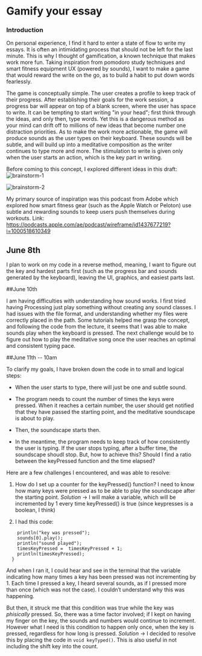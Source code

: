 # Gamify your essay

### Introduction
On personal experience, I find it hard to enter a state of flow to write my essays. It is often an intimidating process that should not be left for the last minute. This is why I thought of gamification, a known technique that makes work more fun. Taking inspiration from pomodoro study techniques and smart fitness equipment UX (powered by sounds), I want to make a game that would reward the write on the go, as to build a habit to put down words fearlessly.


The game is conceptually simple. The user creates a profile to keep track of their progress. After establishing their goals for the work session, a progress bar will appear on top of a blank screen, where the user has space to write. It can be tempting to start writing "in your head"; first think through the ideas, and only then, type words. Yet this is a dangerous method as your mind can drift off to millions of new ideas that become number one distraction priorities. As to make the work more actionable, the game will produce sounds as the user types on their keyboard. These sounds will be subtle, and will build up into a meditative composition as the writer continues to type more and more. The stimulation to write is given only when the user starts an action, which is the key part in writing.


Before coming to this concept, I explored different ideas in this draft:
![brainstorm-1](https://user-images.githubusercontent.com/61503490/121135297-6c49b300-c845-11eb-8ce4-89cfec66893f.jpg)


![brainstorm-2](https://user-images.githubusercontent.com/61503490/121135382-7ec3ec80-c845-11eb-8a51-196d5579b8ce.jpg)


My primary source of inspiratipn was this podcast from Adobe which explored how smart fitness gear (such as the Apple Watch or Peloton) use subtle and rewarding sounds to keep users push themselves during workouts. Link: https://podcasts.apple.com/ae/podcast/wireframe/id1437677219?i=1000518610349 


## June 8th

I plan to work on my code in a reverse method, meaning, I want to figure out the key and hardest parts first (such as the progress bar and sounds generated by the keyboard), leaving the UI, graphics, and easiest parts last.

##June 10th

I am having difficulties with understanding how sound works. I first tried having Processing just play something without creating any sound classes. I had issues with the file format, and understanding whether my files were correctly placed in the path.
Some tutorials helped me grasp the concept, and following the code from the lecture, it seems that I was able to make sounds play when the keyboard is pressed. The next challenge would be to figure out how to play the meditative song once the user reaches an optimal and consistent typing pace.

##June 11th -- 10am

To clarify my goals, I have broken down the code in to small and logical steps:

- When the user starts to type, there will just be one and subtle sound.

- The program needs to count the number of times the keys were pressed. When it reaches a certain number, the user should get notified that they have passed the starting point, and the meditative soundscape is about to play.

- Then, the soundscape starts then.

- In the meantime, the program needs to keep track of how consistently the user is typing. If the user stops typing, after a buffer time, the soundscape shoudl stop. But, how to achieve this? Should I find a ratio between the keyPressed function and the time elapsed?

Here are a few challenges I encountered, and was able to resolve:
1. How do I set up a counter for the keyPressed() function? I need to know how many keys were pressed as to be able to play the soundscape after the starting point.
    *Solution* → I will make a variable, which will be incremented by 1 every time keyPressed() is true (since keypresses is a boolean, I think)

2. I had this code:
````if (keyPressed == true) {
    println("key was pressed");
    sounds[0].play();
    println("sound played");
    timesKeyPressed =  timesKeyPressed + 1;
    println(timesKeyPressed);
  }
````
And when I ran it, I could hear and see in the terminal that the variable indicating how many times a key has been pressed was not incrementing by 1. Each time I pressed a key, I heard several sounds, as if I pressed more than once (which was not the case). I couldn’t understand why this was happening. 

But then, it struck me that this condition was true while the key was _phisically_ pressed. So, there was a time factor involved; if I kept on having my finger on the key, the sounds and numbers would continue to increment. However what I need is this condition to happen only once, when the key is pressed, regardless for how long is pressed.
  *Solution* → I decided to resolve this by placing the code in ````void keyTyped()````. This is also useful in not including the shift key into the count.
